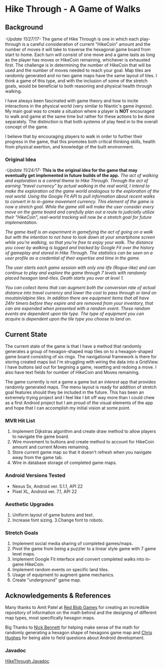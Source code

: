 # Hike Through - A Game of Walks #

## Background ##
*-Update 11/27/17-* The game of Hike Through is one in which each play-through is a careful consideration of current "HikeCoin" amount and the number of moves it will take to traverse the hexagonal game board from start to home. Each turn will consist of one move and a game lasts as long as the player has moves or HikeCoin remaining, whichever is exhausted first. The challenge is in determining the number of HikeCoin that will be used and the number of moves needed to reach your goal. Map tiles are randomly generated and no two game maps have the same layout of tiles. I think a game of this type, and with the inclusion of some of the stretch goals, would be beneficial to both reasoning and physical health through walking.

I have always been fascinated with game theory and how to incite interactions in the physical world (very similar to Niantic's game *Ingress*). My main goal was to create a situation where a player is **NOT** encouraged to walk and game at the same time but rather for these actions to be done separately. The distinction is that both systems of play feed in to the overall concept of the game.

I believe that by encouraging players to walk in order to further their progress in the game, that this promotes both critical thinking skills, health from physical exertion, and knowledge of the built environment.

### Original Idea ###
*-Update 11/24/17-* **This is the original idea for the game that may eventually get implemented in future builds of the app.** *The act of walking and exploration is a central theme to _Hike Through_. Through the act of earning "travel currency" by actual walking in the real world, I intend to make the exploration od the game world analogous to the exploration of the real world. Using the Google Fit API to pull information about recent walks to convert in to in-game movement currency. This element of the game is now a stretch goal. While the game still will make the user consider every move on the game board and carefully plan out a route to judicially utilize their "HikeCoin", real-world tracking will now be a stretch goal for future implementation.*

*The game itself is an experiment in gamefying the act of going on a walk but with the intention to not have to look down at your smartphone screen while you're walking, so that you're free to enjoy your walk. The distance you cover by walking is logged and tracked by Google Fit over the history of gameplay and stored in _Hike Through_. The statistics can be seen on a user profile as a credential of their expertise and time in the game.*

*The user starts each game session with only one life (Rogue-like) and can continue to play and explore the game through 7 levels with randomly placed hexagon land-tiles. Death starts you over at level 1.*

*You can collect items that can augment both the conversion rate of actual distance into travel currency and lower the cost to pass through or land on moutain/alpine tiles. In addition there are equipment items that all have 24hr timers before they expire and are removed from your inventory, that can are expended when presented with a random event. These random events are dependent upon tile type. The type of equipment you can acquire is dependent upon the tile type you choose to land on.*

## Current State ##
The current state of the game is that I have a method that randomly generates a group of hexagon-shaped map tiles on to a hexagon-shaped game board consisting of six rings. The navigational framework is there for storing created maps but I'm struggling with wiring the data into a GridView. I have buttons laid out for begining a game, resetting and redoing a move. I also have text fields for number of HikeCoin and Moves remaining.

The game currently is not a game a game but an *interest* app that provides randomly generated maps. The menu layout is ready for addition of stretch goal features should they be included in the future. This has been an extremely trying project and I feel like I bit off way more than I could chew as a first Android project but I am proud of the visual elements of the app and hope that I can accomplish my initial vision at some point.

### MVR Hit List ###

1. Implement Dijkstras algorithm and create draw method to allow players to navigate the game board.
2. Wire movement to buttons and create method to account for HikeCoin amount and current Moves remaining. 
3. Store current game map so that it doesn't refresh when you navigate away from the game tab.
4. Wire in database storage of completed game maps.

### Android Versions Tested ###

- Nexus 5x, Android ver. 5.1.1, API 22
- Pixel XL, Android ver. 7.1, API 22

### Aesthetic Upgrades ###

1. Uniform layout of game butons and text.
2. Increase font sizing.
3.Change font to roboto.

### Stretch Goals ###

1. Implement social media sharing of completed games/maps.
2. Pivot the game from being a puzzler to a linear style game with 7 game level maps.
3. Implement Google Fit interface and convert completed walks into in-game HikeCoin.
4. Implement random events on specific land tiles.
5. Usage of equipment to augment game mechanics.
6. Create "underground" game map.


## Acknowledgements & References ##

Many thanks to Amit Patel at [Red Blob Games](https://www.redblobgames.com// "Red Blob Games") for creating an incredible repository of information on the math behind and the designing of different map types, most specifically hexagon maps. 

Big Thanks to [Nick Bennett](https://github.com/nick-bennett// "Nick Bennett") for helping make sense of the math for randomly generating a hexagon shape of hexagons game map and [Chris Hughes](https://github.com/cfhughes// "Chris Hughes") for being able to field questions about Android development.

### Javadoc ###

[HikeThrough Javadoc](api/)



